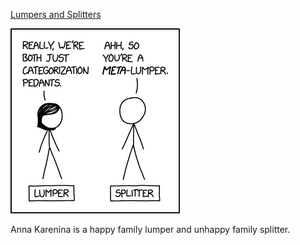 [Lumpers and Splitters](https://xkcd.com/2518)

![Lumpers and Splitters](./random_comic.png)

Anna Karenina is a happy family lumper and unhappy family splitter.

